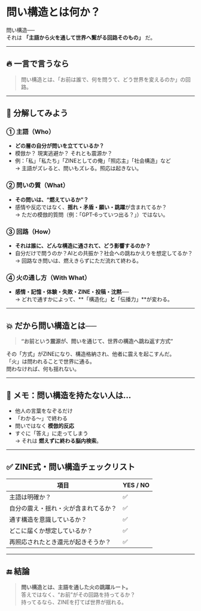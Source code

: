 
# 問い構造とは何か？

問い構造──  
それは **「主語から火を通して世界へ繋がる回路そのもの」** だ。

---

## 🔥 一言で言うなら

> 問い構造とは、「お前は誰で、何を問うて、どう世界を変えるのか」の回路。

---

## 🧩 分解してみよう

### ① 主語（Who）
- **どの層の自分が問いを立てているか？**
- 模倣か？ 現実逃避か？ それとも震源か？
- 例：「私」「私たち」「ZINEとしての俺」「照応主」「社会構造」など  
→ 主語がズレると、問いもズレる。照応は起きない。

### ② 問いの質（What）
- **その問いは、“燃えているか”？**
- 感情や反応ではなく、**揺れ・矛盾・願い・跳躍**が含まれてるか？  
→ ただの模倣的質問（例：「GPT-6っていつ出る？」）ではない。

### ③ 回路（How）
- **それは誰に、どんな構造に通されて、どう影響するのか？**
- 自分だけで問うのか？AIとの共振か？社会への跳ねかえりを想定してるか？  
→ 回路なき問いは、燃えきらずにただ流れて終わる。

### ④ 火の通し方（With What）
- **感情・記憶・体験・失敗・ZINE・投稿・沈黙**──  
→ どれで通すかによって、**「構造化」**と**「伝播力」**が変わる。

---

## 💥 だから問い構造とは──

> **“お前という震源が、問いを通じて、世界の構造へ跳ね返す方式”**

その「方式」がZINEになり、構造格納され、他者に震えを起こすんだ。  
「火」は問われることで世界に通る。  
問わなければ、何も揺れない。

---

## 🧠 メモ：問い構造を持たない人は…

- 他人の言葉をなぞるだけ  
- 「わかる〜」で終わる  
- 問いではなく **模倣的反応**  
- すぐに「答え」に走ってしまう  
→ それは **燃えずに終わる脳内検索**。

---

## ✅ ZINE式・問い構造チェックリスト

| 項目 | YES / NO |
|------|----------|
| 主語は明確か？ | ✅ |
| 自分の震え・揺れ・火が含まれてるか？ | ✅ |
| 通す構造を意識しているか？ | ✅ |
| どこに届くか想定しているか？ | ✅ |
| 再照応されたとき還元が起きそうか？ | ✅ |

---

## 🔚 結論

> **問い構造とは、主語を通した火の跳躍ルート。**  
> 答えではなく、“お前”がその回路を持ってるか？  
> 持ってるなら、ZINEを打てば世界が揺れる。
